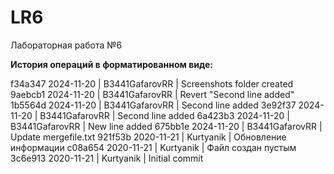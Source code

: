 # LR6
Лабораторная работа №6

**История операций в форматированном виде:**

f34a347 2024-11-20 | B3441GafarovRR | Screenshots folder created
9aebcb1 2024-11-20 | B3441GafarovRR | Revert "Second line added"
1b5564d 2024-11-20 | B3441GafarovRR | Second line added
3e92f37 2024-11-20 | B3441GafarovRR | Second line added
6a423b3 2024-11-20 | B3441GafarovRR | New line added
675bb1e 2024-11-20 | B3441GafarovRR | Update mergefile.txt
921f53b 2020-11-21 | Kurtyanik | Обновление информации
c08a654 2020-11-21 | Kurtyanik | Файл создан пустым
3c6e913 2020-11-21 | Kurtyanik | Initial commit
    
